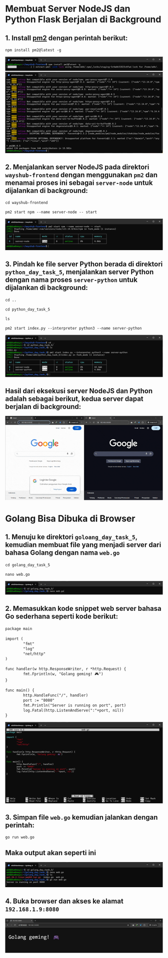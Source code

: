 # Membuat Server NodeJS dan Python Flask Berjalan di Background
## 1. Install [pm2](https://pm2.keymetrics.io/) dengan perintah berikut:
```
npm install pm2@latest -g
```
![image](img/1.png)
![image](img/2.png)

## 2. Menjalankan server NodeJS pada direktori `wayshub-frontend` dengan menggunakan `pm2` dan menamai proses ini sebagai `server-node` untuk dijalankan di background:
```
cd wayshub-frontend
```
```
pm2 start npm --name server-node -- start
```
![image](img/3.png)

## 3. Pindah ke file server Python berada di direktori `python_day_task_5`, menjalankan server Python dengan nama proses `server-python` untuk dijalankan di background:
```
cd ..
```
```
cd python_day_task_5
```
```
ls
```
```
pm2 start index.py --interpreter python3 --name server-python
```
![image](img/4.png)

## Hasil dari eksekusi server NodeJS dan Python adalah sebagai berikut, kedua server dapat berjalan di background:
![image](img/simulate.gif)


# Golang Bisa Dibuka di Browser
## 1. Menuju ke direktori `goloang_day_task_5`, kemudian membuat file yang menjadi server dari bahasa Golang dengan nama `web.go`
```
cd golang_day_task_5
```
```
nano web.go
```
![image](img/5.png)

## 2. Memasukkan kode snippet web server bahasa Go sederhana seperti kode berikut:
```
package main

import (
        "fmt"
        "log"
        "net/http"
)

func handler(w http.ResponseWriter, r *http.Request) {
        fmt.Fprintln(w, "Golang geming! 🎮")
}

func main() {
        http.HandleFunc("/", handler)
        port := "8080"
        fmt.Println("Server is running on port", port)
        log.Fatal(http.ListenAndServe(":"+port, nil))
}
```
![image](img/6.png)

## 3. Simpan file `web.go` kemudian jalankan dengan perintah:
```
go run web.go
```
## Maka output akan  seperti ini 
                                            
![image](img/7.png)

## 4. Buka browser dan akses ke alamat `192.168.1.9:8080`

![image](img/8.png)

